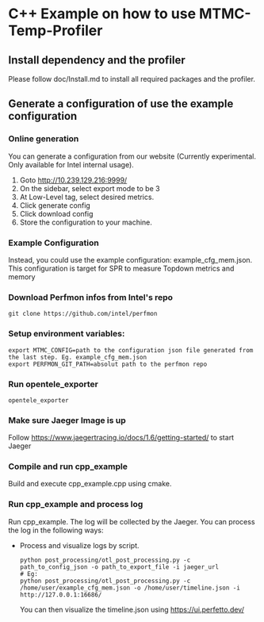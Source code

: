 # C++ Example on how to use MTMC-Temp-Profiler

## Install dependency and the profiler
Please follow doc/Install.md to install all required packages and the profiler.

## Generate a configuration of use the example configuration

### Online generation
You can generate a configuration from our website (Currently experimental. Only available for Intel internal usage).

1. Goto http://10.239.129.216:9999/
2. On the sidebar, select export mode to be 3
3. At Low-Level tag, select desired metrics.
4. Click generate config
5. Click download config
6. Store the configuration to your machine. 

### Example Configuration
Instead, you could use the example configuration: example_cfg_mem.json. This configuration is target for SPR to measure Topdown metrics and memory 

### Download Perfmon infos from Intel's repo
````
git clone https://github.com/intel/perfmon
````

### Setup environment variables:

````
export MTMC_CONFIG=path to the configuration json file generated from the last step. Eg. example_cfg_mem.json
export PERFMON_GIT_PATH=absolut path to the perfmon repo
````

### Run opentele_exporter

````
opentele_exporter
````

### Make sure Jaeger Image is up

Follow https://www.jaegertracing.io/docs/1.6/getting-started/ to start Jaeger

### Compile and run cpp_example

Build and execute cpp_example.cpp using cmake.

### Run cpp_example and process log

Run cpp_example. The log will be collected by the Jaeger. You can process the log in the following ways:

- Process and visualize logs by script.
  ````
  python post_processing/otl_post_processing.py -c path_to_config_json -o path_to_export_file -i jaeger_url
  # Eg:
  python post_processing/otl_post_processing.py -c /home/user/example_cfg_mem.json -o /home/user/timeline.json -i http://127.0.0.1:16686/
  ````
  You can then visualize the timeline.json using https://ui.perfetto.dev/
